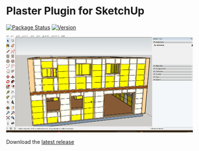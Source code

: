 # Plaster Plugin for SketchUp
[![Package Status](https://github.com/wheerd/sketchup-plaster-plugin/actions/workflows/package.yml/badge.svg)](https://github.com/wheerd/sketchup-plaster-plugin/releases/tag/latest)
[![Version](https://img.shields.io/github/v/release/wheerd/sketchup-plaster-plugin)](https://github.com/wheerd/sketchup-plaster-plugin/releases/latest)

![Demo](animation.gif)

Download the [latest release](https://github.com/wheerd/sketchup-plaster-plugin/releases/latest)

